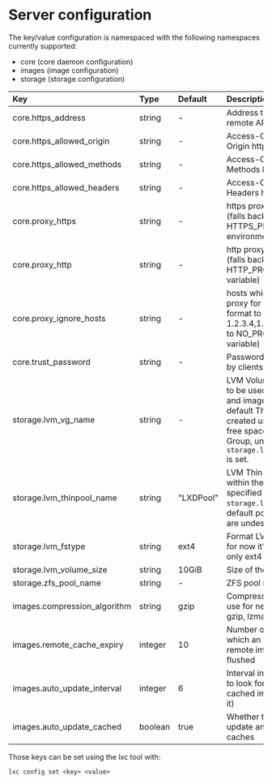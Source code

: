 # Server configuration
The key/value configuration is namespaced with the following namespaces
currently supported:
 - core (core daemon configuration)
 - images (image configuration)
 - storage (storage configuration)

Key                             | Type          | Default                   | Description
:--                             | :---          | :------                   | :----------
core.https\_address             | string        | -                         | Address to bind for the remote API
core.https\_allowed\_origin     | string        | -                         | Access-Control-Allow-Origin http header value
core.https\_allowed\_methods    | string        | -                         | Access-Control-Allow-Methods http header value
core.https\_allowed\_headers    | string        | -                         | Access-Control-Allow-Headers http header value
core.proxy\_https               | string        | -                         | https proxy to use, if any (falls back to HTTPS\_PROXY environment variable)
core.proxy\_http                | string        | -                         | http proxy to use, if any (falls back to HTTP\_PROXY environment variable)
core.proxy\_ignore\_hosts       | string        | -                         | hosts which don't need the proxy for use (similar format to NO\_PROXY, e.g. 1.2.3.4,1.2.3.5, falls back to NO\_PROXY environment variable)
core.trust\_password            | string        | -                         | Password to be provided by clients to setup a trust
storage.lvm\_vg\_name           | string        | -                         | LVM Volume Group name to be used for container and image storage. A default Thin Pool is created using 100% of the free space in the Volume Group, unless `storage.lvm_thinpool_name` is set.
storage.lvm\_thinpool\_name     | string        | "LXDPool"                 | LVM Thin Pool to use within the Volume Group specified in `storage.lvm_vg_name`, if the default pool parameters are undesirable.
storage.lvm\_fstype             | string        | ext4                      | Format LV with filesystem, for now it's value can be only ext4 (default) or xfs.
storage.lvm\_volume\_size       | string        | 10GiB                     | Size of the logical volume
storage.zfs\_pool\_name         | string        | -                         | ZFS pool name
images.compression\_algorithm   | string        | gzip                      | Compression algorithm to use for new images (bzip2, gzip, lzma, xz or none)
images.remote\_cache\_expiry    | integer       | 10                        | Number of days after which an unused cached remote image will be flushed
images.auto\_update\_interval   | integer       | 6                         | Interval in hours at which to look for update to cached images (0 disables it)
images.auto\_update\_cached     | boolean       | true                      | Whether to automatically update any image that LXD caches

Those keys can be set using the lxc tool with:

    lxc config set <key> <value>
